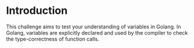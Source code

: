 # Introduction

This challenge aims to test your understanding of variables in Golang. In Golang, variables are explicitly declared and used by the compiler to check the type-correctness of function calls.
